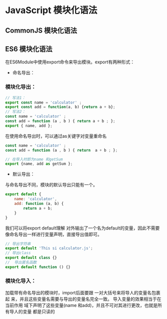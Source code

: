 # JavaScript 模块化语法



## CommonJS 模块化语法


## ES6 模块化语法

在ES6Module中使用export命令来导出模块。export有两种形式：

- 命名导出：

### 模块化导出：

```javascript
// 写法1：
export const name = 'calculator' ;
export const add = function(a, b) {return a + b};
// 写法2：
const name = 'calculator' ;
const add = function (a , b ) { return a + b ; }; 
export { name, add };
```

在使用命名导出时，可以通过as关键字对变量重命名

```javascript
const name = 'calculator' ;
const add = function (a , b ) { return  a + b ; };

// 在导入时即为name 和getSum
export {name, add as getSum };
```

- 默认导出：

与命名导出不同，模块的默认导出只能有一个。

```javascript
export default {
    name: 'calculator', 
    add: function (a, b) {
        return a + b;
    }
}
```

我们可以将export default理解 对外输出了一个名为default的变量，因此不需要 像命名导出一样进行变量声明，直接导出值即可。

```javascript
// 导出字符串
export default 'This si calculator.js'; 
// 导出class
export default class {} 
//  导出匿名函数
export default function () {}
```

### 模块化导入：

加载带有命名导出的模块时，import后面要跟 一对大括号来将导人的变量名包裹起 来，并且这些变量名需要与导出的变量名完全一致。
导入变量的效果相当于在当前作用 域下声明了这些变量(name 和add)，并且不可对其进行更改，也就是所有导人的变量 都是只读的

